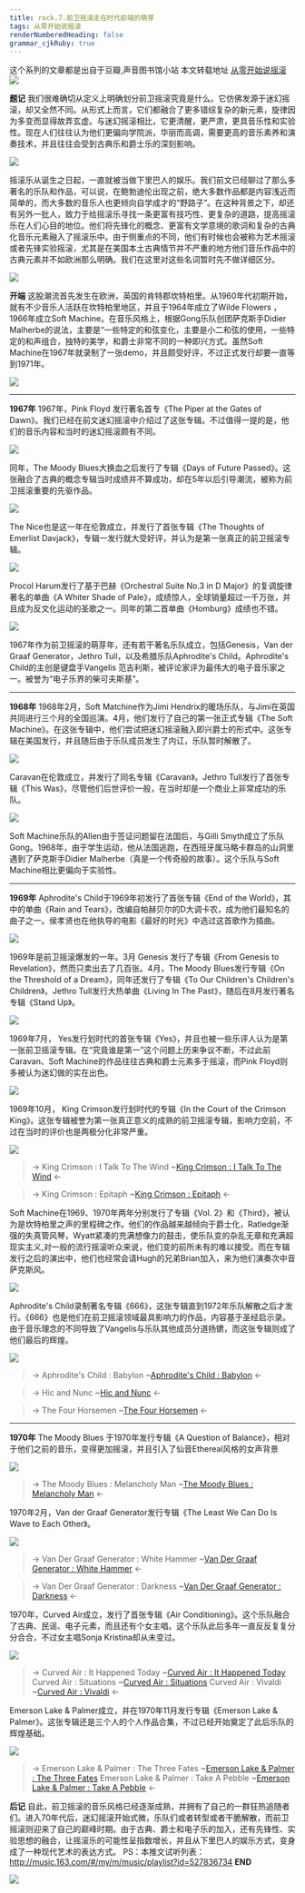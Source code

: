 ```yaml
---
title: rock.7.前卫摇滚走在时代前端的萌芽
tags: 从零开始说摇滚
renderNumberedHeading: false
grammar_cjkRuby: true
---
```


这个系列的文章都是出自于豆瓣,声音图书馆小站
本文转载地址 [从零开始说摇滚](https://www.douban.com/note/621065947/)
![](https://raw.githubusercontent.com/OliverRen/olili_blog_img/master/rock.7.前卫摇滚走在时代前端的萌芽/1637384348888.png)

**题记**
我们很难确切从定义上明确划分前卫摇滚究竟是什么。它仿佛发源于迷幻摇滚，却又全然不同。从形式上而言，它们都融合了更多错综复杂的新元素，旋律因为多变而显得故弄玄虚。与迷幻摇滚相比，它更清醒，更严肃，更具音乐性和实验性。现在人们往往认为他们更偏向学院派，华丽而高调，需要更高的音乐素养和演奏技术，并且往往会受到古典乐和爵士乐的深刻影响。

![](https://raw.githubusercontent.com/OliverRen/olili_blog_img/master/rock.7.前卫摇滚走在时代前端的萌芽/1637384354495.png)

摇滚乐从诞生之日起，一直就被当做下里巴人的娱乐。我们前文已经聊过了那么多著名的乐队和作品，可以说，在鲍勃迪伦出现之前，绝大多数作品都是内容浅近而简单的，而大多数的音乐人也更倾向自学成才的“野路子”。在这种背景之下，却还有另外一批人，致力于给摇滚乐寻找一条更富有技巧性、更复杂的道路，提高摇滚乐在人们心目的地位。他们将先锋化的概念、更富有文学意境的歌词和复杂的古典化音乐元素融入了摇滚乐中。由于侧重点的不同，他们有时候也会被称为艺术摇滚或者先锋实验摇滚，尤其是在美国本土古典情节并不严重的地方他们音乐作品中的古典元素并不如欧洲那么明确。我们在这里对这些名词暂时先不做详细区分。

![](https://raw.githubusercontent.com/OliverRen/olili_blog_img/master/rock.7.前卫摇滚走在时代前端的萌芽/1637384362325.png)



**开端**
这股潮流首先发生在欧洲，英国的肯特郡坎特柏里。从1960年代初期开始，就有不少音乐人活跃在坎特柏里地区，并且于1964年成立了Wilde Flowers ，1966年成立Soft Machine。在音乐风格上，根据Gong乐队创团萨克斯手Didier Malherbe的说法，主要是“一些特定的和弦变化，主要是小二和弦的使用，一些特定的和声组合，独特的美学，和爵士非常不同的一种即兴方式。虽然Soft Machine在1967年就录制了一张demo，并且颇受好评，不过正式发行却要一直等到1971年。

![](https://raw.githubusercontent.com/OliverRen/olili_blog_img/master/rock.7.前卫摇滚走在时代前端的萌芽/1637384375037.png)

---

**1967年**
1967年，Pink Floyd 发行著名首专《The Piper at the Gates of Dawn》。我们已经在前文迷幻摇滚中介绍过了这张专辑。不过值得一提的是，他们的音乐内容和当时的迷幻摇滚颇有不同。

![](https://raw.githubusercontent.com/OliverRen/olili_blog_img/master/rock.7.前卫摇滚走在时代前端的萌芽/1637384386745.png)

同年，The Moody Blues大换血之后发行了专辑《Days of Future Passed》。这张融合了古典的概念专辑当时成绩并不算成功，却在5年以后引导潮流，被称为前卫摇滚重要的先驱作品。

![](https://raw.githubusercontent.com/OliverRen/olili_blog_img/master/rock.7.前卫摇滚走在时代前端的萌芽/1637384391552.png)

The Nice也是这一年在伦敦成立，并发行了首张专辑《The Thoughts of Emerlist Davjack》，专辑一发行就大受好评，并认为是第一张真正的前卫摇滚专辑。

![](https://raw.githubusercontent.com/OliverRen/olili_blog_img/master/rock.7.前卫摇滚走在时代前端的萌芽/1637384403632.png)

Procol Harum发行了基于巴赫《Orchestral Suite No.3 in D Major》的复调旋律著名的单曲《A Whiter Shade of Pale》，成绩惊人，全球销量超过一千万张，并且成为反文化运动的圣歌之一。同年的第二首单曲《Homburg》成绩也不错。

![](https://raw.githubusercontent.com/OliverRen/olili_blog_img/master/rock.7.前卫摇滚走在时代前端的萌芽/1637384409483.png)

1967年作为前卫摇滚的萌芽年，还有若干著名乐队成立，包括Genesis，Van der Graaf Generator，Jethro Tull，以及希腊乐队Aphrodite's Child。Aphrodite's Child的主创是键盘手Vangelis 范吉利斯，被评论家评为最伟大的电子音乐家之一。被誉为“电子乐界的柴可夫斯基”。

---

**1968年**
1968年2月，Soft Matchine作为Jimi Hendrix的暖场乐队，与Jimi在英国共同进行三个月的全国巡演。4月，他们发行了自己的第一张正式专辑《The Soft Machine》。在这张专辑中，他们尝试把迷幻摇滚融入即兴爵士的形式中。这张专辑在美国发行，并且随后由于乐队成员发生了内讧，乐队暂时解散了。

![](https://raw.githubusercontent.com/OliverRen/olili_blog_img/master/rock.7.前卫摇滚走在时代前端的萌芽/1637384414959.png)

Caravan在伦敦成立，并发行了同名专辑《Caravan》。Jethro Tull发行了首张专辑《This Was》，尽管他们后世评价一般，在当时却是一个商业上非常成功的乐队。

![](https://raw.githubusercontent.com/OliverRen/olili_blog_img/master/rock.7.前卫摇滚走在时代前端的萌芽/1637384419497.png)

Soft Machine乐队的Allen由于签证问题留在法国后，与Gilli Smyth成立了乐队Gong。1968年，由于学生运动，他从法国逃跑，在西班牙属马略卡群岛的山洞里遇到了萨克斯手Didier Malherbe（真是一个传奇般的故事）。这个乐队与Soft Machine相比更偏向于实验性。

---

**1969年**
Aphrodite's Child于1969年初发行了首张专辑《End of the World》，其中的单曲《Rain and Tears》，改编自帕赫贝尔的D大调卡农，成为他们最知名的曲子之一。侯孝贤也在他执导的电影《最好的时光》中选过这首歌作为插曲。

![](https://raw.githubusercontent.com/OliverRen/olili_blog_img/master/rock.7.前卫摇滚走在时代前端的萌芽/1637384425078.png)

1969年是前卫摇滚爆发的一年。3月 Genesis 发行了专辑《From Genesis to Revelation》，然而只卖出去了几百张。4月，The Moody Blues发行专辑《On the Threshold of a Dream》，同年还发行了专辑《To Our Children's Children's Children》。Jethro Tull发行大热单曲《Living In The Past》，随后在8月发行著名专辑《Stand Up》。

![](https://raw.githubusercontent.com/OliverRen/olili_blog_img/master/rock.7.前卫摇滚走在时代前端的萌芽/1637384430698.png)

1969年7月， Yes发行划时代的首张专辑《Yes》，并且也被一些乐评人认为是第一张前卫摇滚专辑。在“究竟谁是第一”这个问题上历来争议不断，不过此前Caravan、Soft Machine的作品往往古典和爵士元素多于摇滚，而Pink Floyd则多被认为迷幻做的实在出色。

![](https://raw.githubusercontent.com/OliverRen/olili_blog_img/master/rock.7.前卫摇滚走在时代前端的萌芽/1637384434764.png)

1969年10月， King Crimson发行划时代的专辑《In the Court of the Crimson King》。这张专辑被誉为第一张真正意义的成熟的前卫摇滚专辑，影响力空前，不过在当时的评价也是两极分化非常严重。

![](https://raw.githubusercontent.com/OliverRen/olili_blog_img/master/rock.7.前卫摇滚走在时代前端的萌芽/1637384440095.png)

> -> King Crimson : I Talk To The Wind
> ~[King Crimson : I Talk To The Wind](https://music.163.com/song/media/outer/url?id=4143638.mp3) <-

> -> King Crimson : Epitaph
> ~[King Crimson : Epitaph](https://music.163.com/song/media/outer/url?id=4143641.mp3) <-

Soft Machine在1969、1970年两年分别发行了专辑《Vol. 2》和《Third》，被认为是坎特柏里之声的里程碑之作。他们的作品越来越倾向于爵士化，Ratledge渐强的失真管风琴，Wyatt紧凑的充满想像力的鼓击，使乐队变的杂乱无章和充满超现实主义,对一般的流行摇滚听众来说，他们变的前所未有的难以接受。而在专辑发行之后的演出中，他们也经常会请Hugh的兄弟Brian加入，来为他们演奏次中音萨克斯风。

![](https://raw.githubusercontent.com/OliverRen/olili_blog_img/master/rock.7.前卫摇滚走在时代前端的萌芽/1637384448317.png)

Aphrodite's Child录制著名专辑《666》，这张专辑直到1972年乐队解散之后才发行。《666》也是他们在前卫摇滚领域最具影响力的作品，内容基于圣经启示录。由于音乐理念的不同导致了Vangelis与乐队其他成员分道扬镳，而这张专辑则成了他们最后的辉煌。

![](https://raw.githubusercontent.com/OliverRen/olili_blog_img/master/rock.7.前卫摇滚走在时代前端的萌芽/1637384452414.png)

> -> Aphrodite's Child : Babylon
> ~[Aphrodite's Child : Babylon](https://music.163.com/song/media/outer/url?id=988587.mp3) <-

> -> Hic and Nunc
> ~[Hic and Nunc](https://music.163.com/song/media/outer/url?id=988655.mp3) <-

> -> The Four Horsemen
> ~[The Four Horsemen](https://music.163.com/song/media/outer/url?id=988593.mp3) <-

---

**1970年**
The Moody Blues 于1970年发行专辑《A Question of Balance》，相对于他们之前的音乐，变得更加摇滚，并且引入了仙音Ethereal风格的女声背景

![](https://raw.githubusercontent.com/OliverRen/olili_blog_img/master/rock.7.前卫摇滚走在时代前端的萌芽/1637384459028.png)

> -> The Moody Blues : Melancholy Man
> ~[The Moody Blues : Melancholy Man](https://music.163.com/song/media/outer/url?id=19566568.mp3) <-

1970年2月，Van der Graaf Generator发行专辑《The Least We Can Do Is Wave to Each Other》。

![](https://raw.githubusercontent.com/OliverRen/olili_blog_img/master/rock.7.前卫摇滚走在时代前端的萌芽/1637384464585.png)

> -> Van Der Graaf Generator : White Hammer
> ~[Van Der Graaf Generator : White Hammer](https://music.163.com/song/media/outer/url?id=20677650.mp3) <-

> -> Van Der Graaf Generator : Darkness
> ~[Van Der Graaf Generator : Darkness](https://music.163.com/song/media/outer/url?id=20677648.mp3) <-

1970年，Curved Air成立，发行了首张专辑《Air Conditioning》。这个乐队融合了古典、民谣、电子元素，而且还有个女主唱。这个乐队此后多年一直反反复复分分合合，不过女主唱Sonja Kristina却从未变过。

![](https://raw.githubusercontent.com/OliverRen/olili_blog_img/master/rock.7.前卫摇滚走在时代前端的萌芽/1637384477582.png)

> -> Curved Air : It Happened Today
> ~[Curved Air : It Happened Today](https://music.163.com/song/media/outer/url?id=17096013.mp3)
> Curved Air : Situations
> ~[Curved Air : Situations](https://music.163.com/song/media/outer/url?id=17096021.mp3)
> Curved Air : Vivaldi
> ~[Curved Air : Vivaldi](https://music.163.com/song/media/outer/url?id=17096017.mp3) <-

Emerson Lake & Palmer成立，并在1970年11月发行专辑《Emerson Lake & Palmer》。这张专辑还是三个人的个人作品合集，不过已经开始奠定了此后乐队的辉煌基础。

![](https://raw.githubusercontent.com/OliverRen/olili_blog_img/master/rock.7.前卫摇滚走在时代前端的萌芽/1637384489360.png)

> -> Emerson Lake & Palmer : The Three Fates
> ~[Emerson Lake & Palmer : The Three Fates](https://music.163.com/song/media/outer/url?id=17684070.mp3) 
> Emerson Lake & Palmer : Take A Pebble
> ~[Emerson Lake & Palmer : Take A Pebble](https://music.163.com/song/media/outer/url?id=17684068.mp3) <-

**后记**
自此，前卫摇滚的音乐风格已经逐渐成熟，并拥有了自己的一群狂热追随者们。进入70年代后，迷幻摇滚开始式微，乐队们或者转型或者干脆解散，而前卫摇滚则迎来了自己的巅峰时期。由于古典、爵士和电子乐的加入，还有先锋性、实验思想的融合，让摇滚乐的可能性呈指数增长，并且从下里巴人的娱乐方式，变身成了一种现代艺术的表达方式。
PS：本推文试听列表：<http://music.163.com/#/my/m/music/playlist?id=527836734>
**END**

![](https://raw.githubusercontent.com/OliverRen/olili_blog_img/master/rock.7.前卫摇滚走在时代前端的萌芽/1637384496161.png)